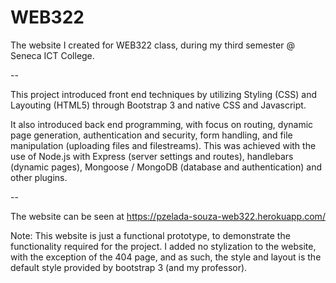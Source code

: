 # WEB322

The website I created for WEB322 class, during my third semester @ Seneca ICT College.

--

This project introduced front end techniques by utilizing Styling (CSS) and Layouting (HTML5) through Bootstrap 3 and native CSS and Javascript.

It also introduced back end programming, with focus on routing, dynamic page generation, authentication and security, form handling, and file manipulation (uploading files and filestreams). This was achieved with the use of Node.js with Express (server settings and routes), handlebars (dynamic pages), Mongoose / MongoDB (database and authentication) and other plugins.

--

The website can be seen at https://pzelada-souza-web322.herokuapp.com/

Note: This website is just a functional prototype, to demonstrate the functionality required for the project. I added no stylization to the website, with the exception of the 404 page, and as such, the style and layout is the default style provided by bootstrap 3 (and my professor).
